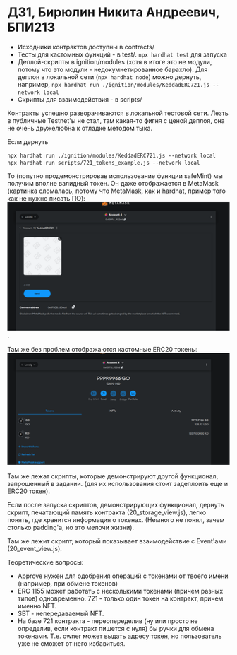 # ДЗ1, Бирюлин Никита Андреевич, БПИ213

* Исходники контрактов доступны в contracts/
* Тесты для кастомных функций - в test/. `npx hardhat test` для запуска
* Деплой-скрипты в ignition/modules (хотя в итоге это не модули, потому что это модули - недокумнетированное барахло).
    Для деплоя в локальной сети (`npx hardhat node`) можно дернуть, например, 
    `npx hardhat run ./ignition/modules/KeddadERC721.js --network local`
* Скрипты для взаимодействия - в scripts/

Контракты успешно разворачиваются в локальной тестовой сети. Лезть в публичные Testnet'ы не стал, там какая-то фигня с ценой деплоя, она не очень дружелюбна к отладке методом тыка.

Если дернуть 

```
npx hardhat run ./ignition/modules/KeddadERC721.js --network local
npx hardhat run scripts/721_tokens_example.js --network local
```

То (попутно продемонстрировав использование функции safeMint) мы получим вполне валидный токен.
Он даже отображается в MetaMask (картинка сломалась, потому что MetaMask, как и hardhat, пример того как не нужно писать ПО):
![alt text](image.png).

Там же без проблем отображаются кастомные ERC20 токены:
![alt text](image-1.png)

Там же лежат скрипты, которые демонстрируют другой функционал, запрошенный в задании.
(для их использования стоит задеплоить еще и ERC20 токен).

Если после запуска скриптов, демонстрирующих функционал, дернуть скрипт, печатающий память контракта (20_storage_view.js), легко понять, где хранится информация о токенах. (Немного не понял, зачем столько padding'а, но это мелочи жизни).

Там же лежит скрипт, который показывает взаимодействие с Event'ами (20_event_view.js).

Теоретические вопросы:
* Approve нужен для одобрения операций с токенами от твоего имени (например, при обмене токенов)
* ERC 1155 может работать с несколькими токенами (причем разных типов) одновременно. 721 - только один токен на контракт, причем именно NFT.
* SBT - непередаваемый NFT.
* На базе 721 контракта - переопеределив (ну или просто не определив, если контракт пишется с нуля) бы ручки для обмена токенами. Т.е. owner может выдать адресу токен, но пользователь уже не сможет от него избавиться.